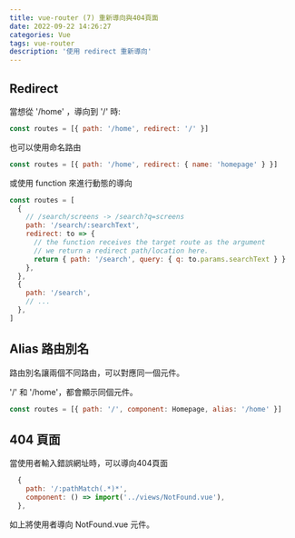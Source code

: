 ```yaml
---
title: vue-router (7) 重新導向與404頁面
date: 2022-09-22 14:26:27
categories: Vue
tags: vue-router
description: '使用 redirect 重新導向'
---
```


## Redirect

當想從 '/home' ，導向到 '/' 時:

``` js
const routes = [{ path: '/home', redirect: '/' }]
```

也可以使用命名路由

``` js
const routes = [{ path: '/home', redirect: { name: 'homepage' } }]
```

或使用 function 來進行動態的導向

``` js
const routes = [
  {
    // /search/screens -> /search?q=screens
    path: '/search/:searchText',
    redirect: to => {
      // the function receives the target route as the argument
      // we return a redirect path/location here.
      return { path: '/search', query: { q: to.params.searchText } }
    },
  },
  {
    path: '/search',
    // ...
  },
]
```

## Alias 路由別名

路由別名讓兩個不同路由，可以對應同一個元件。

'/' 和 '/home'，都會顯示同個元件。

``` js
const routes = [{ path: '/', component: Homepage, alias: '/home' }]
```

## 404 頁面

當使用者輸入錯誤網址時，可以導向404頁面

``` js
  {
    path: '/:pathMatch(.*)*',
    component: () => import('../views/NotFound.vue'),
  },
```

如上將使用者導向 NotFound.vue 元件。



